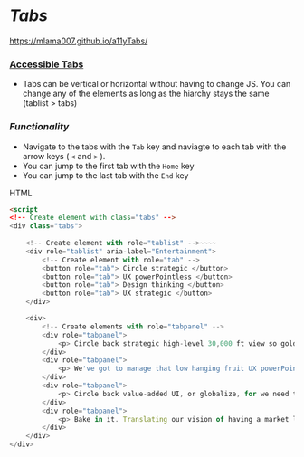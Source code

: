 # ***Tabs***

https://mlama007.github.io/a11yTabs/

### [Accessible Tabs](https://codepen.io/mlama007/pen/zLGWVR) 
* Tabs can be vertical or horizontal without having to change JS. You can change any of the elements as long as the hiarchy stays the same (tablist > tabs)


### _Functionality_
* Navigate to the tabs with the `Tab` key and naviagte to each tab with the arrow keys ( `<` and `>` ).
* You can jump to the first tab with the `Home` key
* You can jump to the last tab with the `End` key

HTML
```html
<script 
<!-- Create element with class="tabs" -->
<div class="tabs">
    
    <!-- Create element with role="tablist" -->~~~~
    <div role="tablist" aria-label="Entertainment">
        <!-- Create element with role="tab" -->
        <button role="tab"> Circle strategic </button>
        <button role="tab"> UX powerPointless </button>
        <button role="tab"> Design thinking </button>
        <button role="tab"> UX strategic </button>
    </div>

    <div>
        <!-- Create elements with role="tabpanel" -->
        <div role="tabpanel">
            <p> Circle back strategic high-level 30,000 ft view so golden goose, yet today shall be a cloudy day, thanks to blue sky thinking. </p>
        </div>
        <div role="tabpanel">
            <p> We've got to manage that low hanging fruit UX powerPointless, yet baseline the procedure and samepage your department..</p>
        </div>
        <div role="tabpanel">
            <p> Circle back value-added UI, or globalize, for we need to harvest synergy effects. Design thinking.</p>
        </div>
        <div role="tabpanel">
            <p> Bake in it. Translating our vision of having a market leading platfrom digital literacy for thought shower cannibalize.</p>
        </div>
    </div>
</div>
```